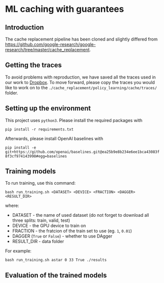 # ML caching with guarantees

## Introduction
The cache replacement pipeline has been cloned and slightly differed from https://github.com/google-research/google-research/tree/master/cache_replacement.

## Getting the traces
To avoid problems with reproduction, we have saved all the traces used in our work to [Dropbox](https://www.dropbox.com/sh/h9lsrxgmofl2oso/AABgLHNNmla2X2ipqTGiL9Oua?dl=0). To move forward, please copy the traces you would like to work
 on to the `./cache_replacement/policy_learning/cache/traces/` folder.
 
## Setting up the environment
This project uses `python3`. Please install the required packages with
  
  `pip install -r requirements.txt`
   
Afterwards, please install OpenAI baselines with 
 
 ```pip install -e git+https://github.com/openai/baselines.git@ea25b9e8b234e6ee1bca43083f8f3cf974143998#egg=baselines```
 
## Training models
To run training, use this command:

```bash run_training.sh <DATASET> <DEVICE> <FRACTION> <DAGGER> <RESULT_DIR>```

where:
- DATASET - the name of used dataset (do not forget to download all three splits: train, valid, test)
- DEVICE - the GPU device to train on
- FRACTION - the fratcion of the train set to use (eg. `1`, `0.01`)
- DAGGER (`True` or `False`) - whether to use DAgger
- RESULT_DIR - data folder

For example:

```bash run_training.sh astar 0 33 True ./results```

## Evaluation of the trained models